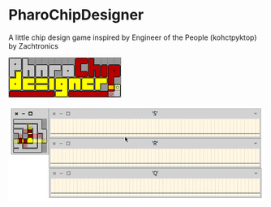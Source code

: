 # PharoChipDesigner
A little chip design game inspired by Engineer of the People (kohctpyktop) by Zachtronics

![PharoChipDesigner.png](graphics/PharoChipDesigner.png)

![PharoChipDesigner.gif g](graphics/PharoChipDesigner.gif)
